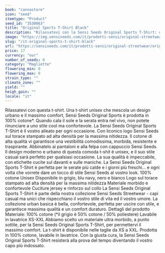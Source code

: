 ```yaml
---
book: "cannastore"
icon: "seed"
itemtype: "Product"
seed_id: "3530063"
title: "Original Sports T-Shirt Black"
description: "Rilassatevi con la Sensi Seeds Original Sports T-Shirt: una t-shirt unisex che mescola uno spirito urbano con il massimo comfort. Acquistatela ora!"
image: "https://img.sensiseeds.com/it/prodotti-sensi/original-streetwear/original-sports-t-shirt-black-image.png"
slug: "/it-original-sports-t-shirt-black"
url: "https://sensiseeds.com/it/prodotti-sensi/original-streetwear/original-sports-t-shirt-black?a_aid=cannastore"
price: 17
currency: "eur"
number_of_seeds: 0
category: "Magliette"
flowering_min: 0
flowering_max: 0
strain_type: ""
climate_zone: ""
yield: ""
heigh_gain: ""
locale: "it"
---
```

Rilassatevi con questa t-shirt. Una t-shirt unisex che mescola un design urbano e il massimo comfort, Sensi Seeds Original Sports è prodotta in 100% cotone*. Quando cala il sole e la serata entra nel vivo, non potete rinunciare a uno stile cool ma confortevole. La Sensi Seeds Original Sports T-Shirt è il vostro alleato per ogni occasione. Con liconico logo Sensi Seeds sul torace stampato ad alta densità per la massima nitidezza. Il cotone di alta qualità vi garantisce una vestibilità comodissima, morbida, resistente e traspirante. Abbinatelo ai pantaloni e alla felpa con cappuccio Sensi Seeds. Il design moderno e urbano di questa comoda t-shit è unisex, e il suo stile casual sarà perfetto per qualsiasi occasione. La sua qualità è impeccabile, con etichette cucite sul davanti e sulle maniche. La Sensi Seeds Original Sports T-Shirt è perfetta per le serate più calde e i giorni più freschi... e ogni volta che vorrete dare un tocco di stile Sensi Seeds al vostro look. 100% cotone Unisex Disponibile in grigio, blu navy, nero e bianco Logo sul torace stampato ad alta densità per la massima nitidezza Materiale morbido e confortevole Cuciture jersey e rinforzo sul collo La Sensi Seeds Original Sports T-Shirt è parte della nostra collezione Sensi Seeds Streetwear - capi casual ma unici che rispecchiano il vostro stile di vita ed il vostro umore. La collezione urban basica è bella, confortevole, perfetta per uscire con stile, e garantisce massima qualità e un comfort duraturo. Dettagli del prodotto Materiale: 100% cotone (*il grigio è 50% cotone / 50% poliestere) Lavabile in lavatrice XS-XXL Abbiamo scelto un materiale ultra morbido, a punto sottile, per la Sensi Seeds Original Sports T-Shirt, per permettervi il massimo comfort. La t-shirt è disponibile nelle taglie da XS a XXL. Prodotta in 100% cotone, lavabile in lavatrice. Con la giusta cura, la Sensi Seeds Original Sports T-Shirt resisterà alla prova del tempo diventando il vostro capo più indossato.
